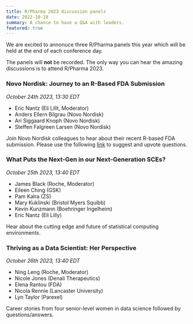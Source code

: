 ```yaml
---
title: R/Pharma 2023 discussion panels
date: 2022-10-18
summary: A chance to have a Q&A with leaders.
featured: true
---
```


We are excited to annonuce three R/Pharma panels this year which will be held at the end of each conference day.

The panels will **not** be recorded.  The only way you can hear the amazing discussions is to attend R/Pharma 2023.  

### Novo Nordisk: Journey to an R-Based FDA Submission
*October 24th 2023, 13:30 EDT*

-  Eric Nantz (Eli Lillt, Moderator)
-  Anders Ellern Bilgrau (Novo Nordisk)
-  Ari Siggaard Knoph (Novo Nordisk)
-  Steffen Falgreen Larsen (Novo Nordisk)

Join Novo Nordisk colleagues to hear about their recent R-based FDA submission.  Please use the following [link](https://app.sli.do/event/eXxhiKKmeRpUxLWycDDEPV/live/questions) to suggest and upvote questions.


### What Puts the Next-Gen in our Next-Generation SCEs?
*October 25th 2023, 13:40 EDT*

-  James Black (Roche, Moderator)
-  Eileen Ching (GSK)
-  Pam Kalra (ZS)
-  Mary Kuklinski (Bristol Myers Squibb)
-  Kevin Kunzmann (Boehringer Ingelheim)
-  Eric Nantz (Eli Lilly)

Hear about the cutting edge and future of statistical computing environments.


### Thriving as a Data Scientist: Her Perspective
*October 26th 2023, 13:40 EDT*

-  Ning Leng (Roche, Moderator)  
-  Nicole Jones (Denali Therapeutics)
-  Elena Rantou (FDA)
-  Nicola Rennie (Lancaster University)
-  Lyn Taylor (Parexel)

Career stories from four senior-level women in data science followed by questions/answers.

